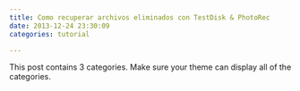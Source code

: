 ```yaml
---
title: Como recuperar archivos eliminados con TestDisk & PhotoRec 
date: 2013-12-24 23:30:09
categories: tutorial

---
```


This post contains 3 categories. Make sure your theme can display all of the categories.
